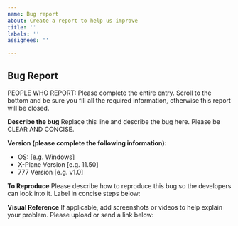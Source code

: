 ```yaml
---
name: Bug report
about: Create a report to help us improve
title: ''
labels: ''
assignees: ''

---
```


## Bug Report
PEOPLE WHO REPORT: Please complete the entire entry. Scroll to the bottom and be sure you fill all the required information, otherwise this report will be closed.

**Describe the bug**
Replace this line and describe the bug here. Please be CLEAR AND CONCISE.



**Version (please complete the following information):**
 - OS: [e.g. Windows]
 - X-Plane Version [e.g. 11.50]
 - 777 Version [e.g. v1.0]

**To Reproduce**
Please describe how to reproduce this bug so the developers can look into it. Label in concise steps below:



**Visual Reference**
If applicable, add screenshots or videos to help explain your problem. Please upload or send a link below:

